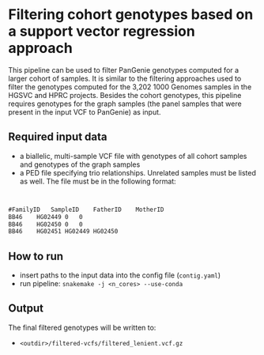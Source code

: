 # Filtering cohort genotypes based on a support vector regression approach

This pipeline can be used to filter PanGenie genotypes computed for a larger cohort of samples. It is similar to the filtering approaches used to filter the genotypes computed for the 3,202 1000 Genomes samples in the HGSVC and HPRC projects. Besides the cohort genotypes, this pipeline requires genotypes for the graph samples (the panel samples that were present in the input VCF to PanGenie) as input.


## Required input data

* a biallelic, multi-sample VCF file with genotypes of all cohort samples and genotypes of the graph samples
* a PED file specifying trio relationships. Unrelated samples must be listed as well. The file must be in the following format:

```bat


#FamilyID	SampleID	FatherID	MotherID
BB46	HG02449	0	0
BB46	HG02450	0	0
BB46	HG02451	HG02449	HG02450

```

## How to run

* insert paths to the input data into the config file (`` contig.yaml ``)
* run pipeline: `` snakemake -j <n_cores> --use-conda `` 

## Output

The final filtered genotypes will be written to:

* `` <outdir>/filtered-vcfs/filtered_lenient.vcf.gz ``
